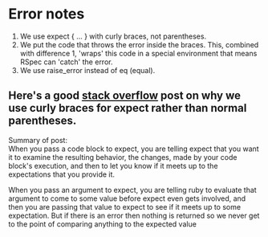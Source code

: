 # Error notes

1. We use expect { ... } with curly braces, not parentheses.
2. We put the code that throws the error inside the braces. This, combined with difference 1, 'wraps' this code in a special environment that means RSpec can 'catch' the error.
3. We use raise_error instead of eq (equal).

Here's a good [stack overflow](https://stackoverflow.com/questions/21567838/when-to-use-curly-braces-vs-parenthesis-in-expect-rspec-method) post on why we use curly braces for expect rather than normal parentheses. 
---
Summary of post:         
When you pass a code block to expect, you are telling expect that you want it to examine the resulting behavior, the changes, made by your code block's execution, and then to let you know if it meets up to the expectations that you provide it.

When you pass an argument to expect, you are telling ruby to evaluate that argument to come to some value before expect even gets involved, and then you are passing that value to expect to see if it meets up to some expectation. But if there is an error then nothing is returned so we never get to the point of comparing anything to the expected value

